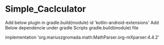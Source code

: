 # Simple_Caclculator

Add below plugin in gradle.build(module)
id 'kotlin-android-extensions'
Add Below dependencie  under gradle Scripts
               gradle.build(module) file
  
implementation 'org.mariuszgromada.math:MathParser.org-mXparser:4.4.2'
